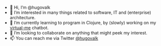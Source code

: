 - 👋 Hi, I’m @hugovalk
- 👀 I’m interested in many things related to software, IT and (enterprise) architecture. 
- 🌱 I’m currently learning to program in Clojure, by (slowly) working on my [virtual-me](https://github.com/hugovalk/virtual-me) chatbot. 
- 💞️ I’m looking to collaborate on anything that might peek my interest. 
- 📫 You can reach me via Twitter [@hugovalk](https://twitter.com/hugovalk)

<!---
hugovalk/hugovalk is a ✨ special ✨ repository because its `README.md` (this file) appears on your GitHub profile.
You can click the Preview link to take a look at your changes.
--->
